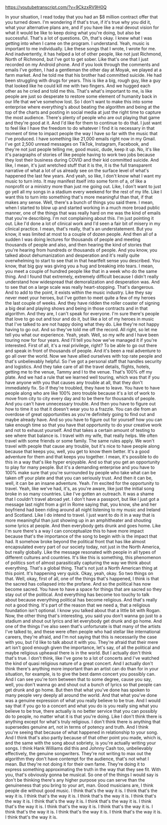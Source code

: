 https://youtubetranscript.com/?v=9CkzxRV9H0Q

 In your situation, I read today that you had an $8 million contract offer that you turned down. I'm wondering if that's true, if it's true why you did it, what your alternative plans are, and if you have like a real devout vision for what it would be like to keep doing what you're doing, but also be successful. That's a lot of questions. Oh, that's okay. I knew what I was getting into when I came on the program. I understand. Yeah, music is important to me individually. Like these songs that I wrote, I wrote for me. And inadvertently, it has helped a lot of other people, like not just Richmond, North of Richmond, but I've got to get sober. Like that's one that I just recorded on my Android phone. And if you look through the comments and emails I've gotten, I had a gentleman the other day at Moyak, we played at a farm market. And he told me that his brother had committed suicide. He had been struggling with drugs for years. This is like a big, rough guy, like a guy that looked like he could kill me with two fingers. And we hugged each other as he cried and told me this. That's what's important to me, is like people are just so desperate to restore some element of humanity back in our life that we've somehow lost. So I don't want to make this into some enterprise where everything's about beating the algorithm and being at the top of the charts and posting in social media at just the right time to capture the most audience. There's plenty of people who are out playing that game and they're good at it. And I'd like for them to continue to do that. I just want to feel like I have the freedom to do whatever I find it is necessary in that moment of time to impact people the way I have so far with the music that I've produced. I have something like 21,000 emails right now in my Gmail. I've got 2,500 unread messages on TikTok, Instagram, Facebook, and they're not just people telling me, good music, dude, keep it up. No, it's like it's paragraphs of stories of like people having to work two jobs because they lost their business during COVID and their kid committed suicide. And like, I mean, it's just wretched stuff that it is the, it is the full transparent narrative of what a lot of us already see on the surface level of what's happened the last few years. And yeah, so like, I don't know what I want my music to turn into. It may manifest itself into some form of a, of like a nonprofit or a ministry more than just me going out. Like, I don't want to just go yell all my songs in a stadium every weekend for the rest of my life. Like I want this to turn into something that's more meaningful than that, if that makes any sense. Well, there's a bunch of things you said there. I mean, when I started to blow up and started working in a much more broad public manner, one of the things that was really hard on me was the kind of emails that you're describing. I'm not complaining about this. I'm just pointing it out. Like I'd done a lot of clinical work and I'd seen a fair bit of misery in my clinical practice. I mean, that's really, that's an understatement. But you know, it was limited at most to a couple of dozen people. And then all of a sudden I was doing lectures for thousands of people and meeting thousands of people and also, and then hearing the kind of stories that you're hearing from hundreds or thousands of people. And you know, you talked about dehumanization and desperation and it's really quite overwhelming to start to see that in that heartfelt sense you described. You know, that big guy was giving you a hug and breaking into tears. I mean, you meet a couple of hundred people like that in a week who do the same thing. And I found that extremely, extremely difficult because I didn't really understand how widespread that demoralization and desperation was. And to see that on a large scale was really heart-stopping. That's dangerous. And to add to the point, it exists within the music industry. Like they say never meet your heroes, but I've gotten to meet quite a few of my heroes the last couple of weeks. And they have ridden the roller coaster of signing a big deal and playing shows and being in those contracts and in that algorithm. And they are, I can't speak for everyone. I'm sure there's people that love to go out and tour and do it, but like a lot of my heroes in music that I've talked to are not happy doing what they do. Like they're not happy having to go out. And so they've told me off the record. All right, so let me tell you what our experience. Yeah, yeah. Well, so my wife and I have been touring now for four years. And I'll tell you how we've managed it if you're interested. First of all, it's a real privilege, right? To be able to go out there and speak in front of thousands of people. And it's been a real adventure to go all over the world. Now we have allied ourselves with top rate people and that's unbelievably helpful. So I've got a personal staff that handles security and logistics. And they take care of all the travel details, flights, hotels, getting me to the venue, Tammy and I to the venue. That's 100% off my plate. And we had a rule that we learned well touring, which was that if you have anyone with you that causes any trouble at all, that they don't immediately fix. So if they're troubled, they have to leave. You have to have people along who are like 100% zero trouble because it's a lot of work to move from city to city every day and to be there for thousands of people. And you can't have unnecessary trouble. And then you have to figure out how to time it so that it doesn't wear you to a frazzle. You can die from an overdose of great opportunities as you're definitely going to find out and maybe already have. And so you have to figure out for yourself how you can take enough time so that you have that opportunity to do your creative work and not to exhaust yourself. And that takes a certain amount of testing to see where that balance is. I travel with my wife, that really helps. We often travel with some friends or some family. The same rules apply. We won't travel with people that cause any trouble, but it's nice to have people along because that keeps you, well, you get to know them better. It's a good adventure for them and that keeps you together. I mean, it's possible to do this in a way that's like hyper enjoyable. And so that you get an opportunity to play for many people. But it's a demanding enterprise and you have to 100% make sure that you're surrounded by people who take what can be taken off your plate and that you can seriously trust. And then it can be, well, it can be an insane adventure. Yeah. I'm excited for the opportunity to travel. Yeah, like we've had, it's, as you're aware, like just the initial song broke in so many countries. Like I've gotten an outreach. It was a shame that I couldn't travel abroad yet. I don't have a passport, but like I just got a message last night from a girl in Rome saying that, you know, she and her boyfriend had been riding around all night listening to my music and Ireland and Scotland. Like I do intend to travel. I just want to do it in a way that is more meaningful than just showing up in an amphitheater and shouting some lyrics at people. And then everybody gets drunk and goes home. Like I'm sure there's a way I can conceptualize this to have more impact because that's the importance of the song to begin with is the impact that had. It somehow broke beyond the political front that has like almost encapsulated every part of our society today, not just in the North America, but really globally. Like the message resonated with people in all types of different cultures and countries. It's like this is something, this phenomenon of politics sort of almost parasitically capturing the way we think about everything. That's a global thing. That's not just a North American thing at this point. It's happening very quick. Okay, yeah, okay. So two things on that. Well, okay, first of all, one of the things that's happened, I think is that the sacred has collapsed into the profane. And so the political has now become sacred. You have to have a space for things that are sacred so they stay out of the political. And everything has become too touchy to talk about because everything political has become religious. And that's really not a good thing. It's part of the reason that we need a, that a religious foundation isn't optional. I know you talked about that a little bit with Rogan. Now, the other thing that's interesting, you said you don't wanna go just to a stadium and shout out lyrics and let everybody get drunk and go home. And one of the things I've also seen that's unfortunate is that many of the artists I've talked to, and these were often people who had stellar like international careers, they're afraid, and I'm not saying that this is necessarily the case with you, but I'd like to talk about it with you. They're afraid that their mere art isn't good enough given the importance, let's say, of all the political and maybe religious upheaval there is in the world. But I actually don't think that's true. I don't think, like I've gone to a lot of concerts and I've watched the kind of quasi religious nature of a great concert. And I actually don't think there's anything more important than an artist can do than for in your situation, for example, is to give the best damn concert you possibly can. And I can see you're torn between that to some degree, cause you say, well, you don't wanna go and shout out a bunch of lyrics so that people can get drunk and go home. But then that what you've done has spoken to many people very deeply all around the world. And that what you've done was a genuine expression of what you really believe to be true. And I would say that if you go to a concert and what you do is you really sing what you believe to be true, there actually is no better service that you can possibly do to people, no matter what it is that you're doing. Like I don't think there is anything except for what's truly religious. I don't think there is anything that supersedes genuine art, not in terms of potency and truth. And I think you're seeing that because of what happened in relationship to your song. And I think that's also partly because of that other point you made, which is, and the same with the song about sobriety, is you're actually writing your songs. I think Hank Williams did this and Johnny Cash too, unbelievably effectively, the genuine songwriters. They're not writing to max out the algorithm they don't have contempt for the audience, that's not what I mean. But they're not doing it for their own fame. They're doing it to express something approximating the truth in the way that they see fit. With you, that's obviously gonna be musical. So one of the things I would say is don't be thinking there's any higher purpose you can serve than the genuineness that you bring to your art, man. Good musicians are, I think people die without good music. I think that's the way it is. I think that's the way it is. I think that's the way it is. I think that's the way it is. I think that's the way it is. I think that's the way it is. I think that's the way it is. I think that's the way it is. I think that's the way it is. I think that's the way it is. I think that's the way it is. I think that's the way it is. I think that's the way it is. I think that's the way it is.